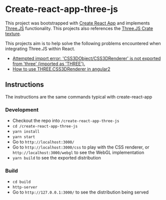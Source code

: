# Create-react-app-three-js
This project was bootstrapped with [Create React App](https://github.com/facebook/create-react-app) and implements [Three.JS](https://threejs.org/) functionality. This projects also references the [Three.JS Crate texture](https://threejs.org/examples/textures/crate.gif).

This projects aim is to help solve the following problems encountered when integrating Three.JS within React. 
- [Attempted import error: 'CSS3DObject/CSS3DRenderer' is not exported from 'three' (imported as 'THREE').](https://github.com/mrdoob/three.js/issues/16095)
- [How to use THREE.CSS3DRenderer in angular2](https://stackoverflow.com/questions/41279071/how-to-use-three-css3drenderer-in-angular2)

## Instructions
The instructions are the same commands typical with create-react-app

### Development 
- Checkout the repo into `/create-react-app-three-js`
- `cd /create-react-app-three-js`
- `yarn install`
- `yarn start`
- Go to `http://localhost:3000/`
- Go to `http://localhost:3000/css` to play with the CSS renderer, or `http://localhost:3000/webgl` to see the WebGL implementation
- `yarn build` to see the exported distribution

### Build
- `cd build`
- `http-server`
- Go to `http://127.0.0.1:3000/` to see the distribution being served

